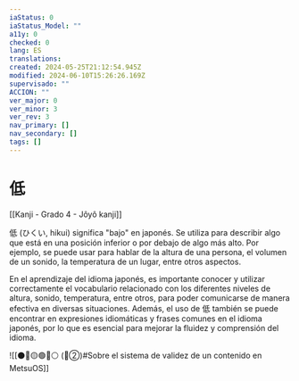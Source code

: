 ```yaml
---
iaStatus: 0
iaStatus_Model: ""
a11y: 0
checked: 0
lang: ES
translations: 
created: 2024-05-25T21:12:54.945Z
modified: 2024-06-10T15:26:26.169Z
supervisado: ""
ACCION: ""
ver_major: 0
ver_minor: 3
ver_rev: 3
nav_primary: []
nav_secondary: []
tags: []
---
```

# 低

[[Kanji - Grado 4 - Jôyô kanji]]

低 (ひくい, hikui) significa "bajo" en japonés. Se utiliza para describir algo que está en una posición inferior o por debajo de algo más alto. Por ejemplo, se puede usar para hablar de la altura de una persona, el volumen de un sonido, la temperatura de un lugar, entre otros aspectos. 

En el aprendizaje del idioma japonés, es importante conocer y utilizar correctamente el vocabulario relacionado con los diferentes niveles de altura, sonido, temperatura, entre otros, para poder comunicarse de manera efectiva en diversas situaciones. Además, el uso de 低 también se puede encontrar en expresiones idiomáticas y frases comunes en el idioma japonés, por lo que es esencial para mejorar la fluidez y comprensión del idioma.


![[⚫🔴🟡🟢🔵⚪ (🔴②)#Sobre el sistema de validez de un contenido en MetsuOS]]